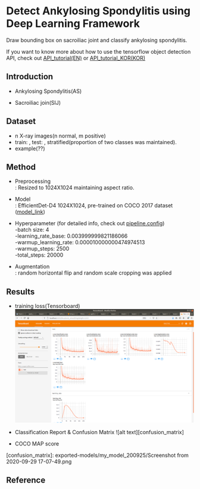 # Detect Ankylosing Spondylitis using Deep Learning Framework
Draw bounding box on sacroiliac joint and classify ankylosing spondylitis.

If you want to know more about how to use the tensorflow object detection API, check out [API_tutorial(EN)](API_tutorial.md) or [API_tutorial_KOR(KOR)](API_tutorial_KOR.md)

## Introduction
* Ankylosing Spondylitis(AS)

* Sacroiliac join(SIJ)

## Dataset
* n X-ray images(n normal, m positive)
* train: , test: , stratified(proportion of two classes was maintained).
* example(??)

## Method
* Preprocessing \
: Resized to 1024X1024 maintaining aspect ratio.

* Model \
: EfficientDet-D4 1024X1024, pre-trained on COCO 2017 dataset ([model_link](https://github.com/tensorflow/models/blob/master/research/object_detection/g3doc/tf2_detection_zoo.md))

* Hyperparameter (for detailed info, check out [pipeline.config](models/efficientdet_d4_coco17_tpu-32/pipeline.config)) \
-batch size: 4 \
-learning_rate_base: 0.003999999821186066 \
-warmup_learning_rate: 0.000010000000474974513 \
-warmup_steps: 2500 \
-total_steps: 20000

* Augmentation \
: random horizontal flip and random scale cropping was applied

## Results
* training loss(Tensorboard)
![alt_text][tensorboard]

* Classification Report & Confusion Matrix
![alt text][confusion_matrix]

* COCO MAP score

[tensorboard]: exported-models/my_model_200925/model_200925_tensorboard.png 

[confusion_matrix]: exported-models/my_model_200925/Screenshot from 2020-09-29 17-07-49.png

## Reference
